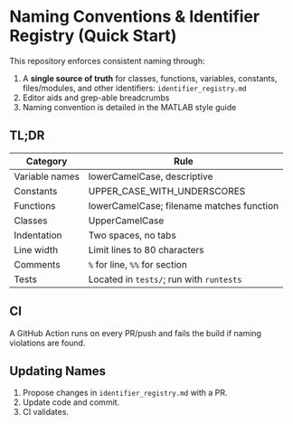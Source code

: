 # Naming Conventions & Identifier Registry (Quick Start)

This repository enforces consistent naming through:
1. A **single source of truth** for classes, functions, variables, constants, files/modules, and other identifiers: `identifier_registry.md`
2. Editor aids and grep-able breadcrumbs
3. Naming convention is detailed in the MATLAB style guide
## TL;DR

| Category | Rule |
|----------|------|
| Variable names | lowerCamelCase, descriptive |
| Constants | UPPER_CASE_WITH_UNDERSCORES |
| Functions | lowerCamelCase; filename matches function |
| Classes | UpperCamelCase |
| Indentation | Two spaces, no tabs |
| Line width | Limit lines to 80 characters |
| Comments | `%` for line, `%%` for section |
| Tests | Located in `tests/`; run with `runtests` |


## CI

A GitHub Action runs on every PR/push and fails the build if naming
violations are found.

## Updating Names

1. Propose changes in `identifier_registry.md` with a PR.
2. Update code and commit.
3. CI validates.
